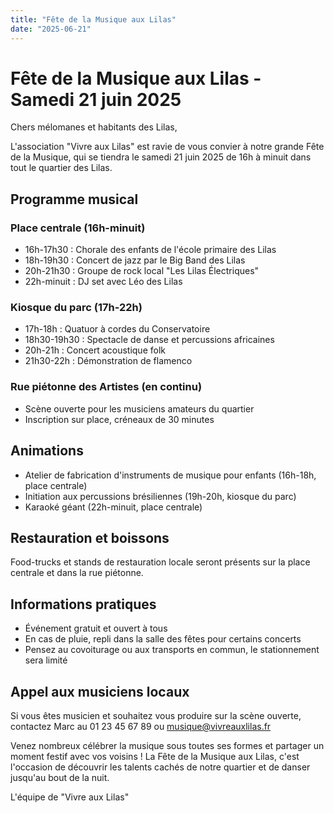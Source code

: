 ```yaml
---
title: "Fête de la Musique aux Lilas"
date: "2025-06-21"
---
```


# Fête de la Musique aux Lilas - Samedi 21 juin 2025

Chers mélomanes et habitants des Lilas,

L'association "Vivre aux Lilas" est ravie de vous convier à notre grande Fête de la Musique, qui se tiendra le samedi 21 juin 2025 de 16h à minuit dans tout le quartier des Lilas.

## Programme musical

### Place centrale (16h-minuit)
- 16h-17h30 : Chorale des enfants de l'école primaire des Lilas
- 18h-19h30 : Concert de jazz par le Big Band des Lilas
- 20h-21h30 : Groupe de rock local "Les Lilas Électriques"
- 22h-minuit : DJ set avec Léo des Lilas

### Kiosque du parc (17h-22h)
- 17h-18h : Quatuor à cordes du Conservatoire
- 18h30-19h30 : Spectacle de danse et percussions africaines
- 20h-21h : Concert acoustique folk
- 21h30-22h : Démonstration de flamenco

### Rue piétonne des Artistes (en continu)
- Scène ouverte pour les musiciens amateurs du quartier
- Inscription sur place, créneaux de 30 minutes

## Animations

- Atelier de fabrication d'instruments de musique pour enfants (16h-18h, place centrale)
- Initiation aux percussions brésiliennes (19h-20h, kiosque du parc)
- Karaoké géant (22h-minuit, place centrale)

## Restauration et boissons

Food-trucks et stands de restauration locale seront présents sur la place centrale et dans la rue piétonne.

## Informations pratiques

- Événement gratuit et ouvert à tous
- En cas de pluie, repli dans la salle des fêtes pour certains concerts
- Pensez au covoiturage ou aux transports en commun, le stationnement sera limité

## Appel aux musiciens locaux

Si vous êtes musicien et souhaitez vous produire sur la scène ouverte, contactez Marc au 01 23 45 67 89 ou musique@vivreauxlilas.fr

Venez nombreux célébrer la musique sous toutes ses formes et partager un moment festif avec vos voisins ! La Fête de la Musique aux Lilas, c'est l'occasion de découvrir les talents cachés de notre quartier et de danser jusqu'au bout de la nuit.

L'équipe de "Vivre aux Lilas"

